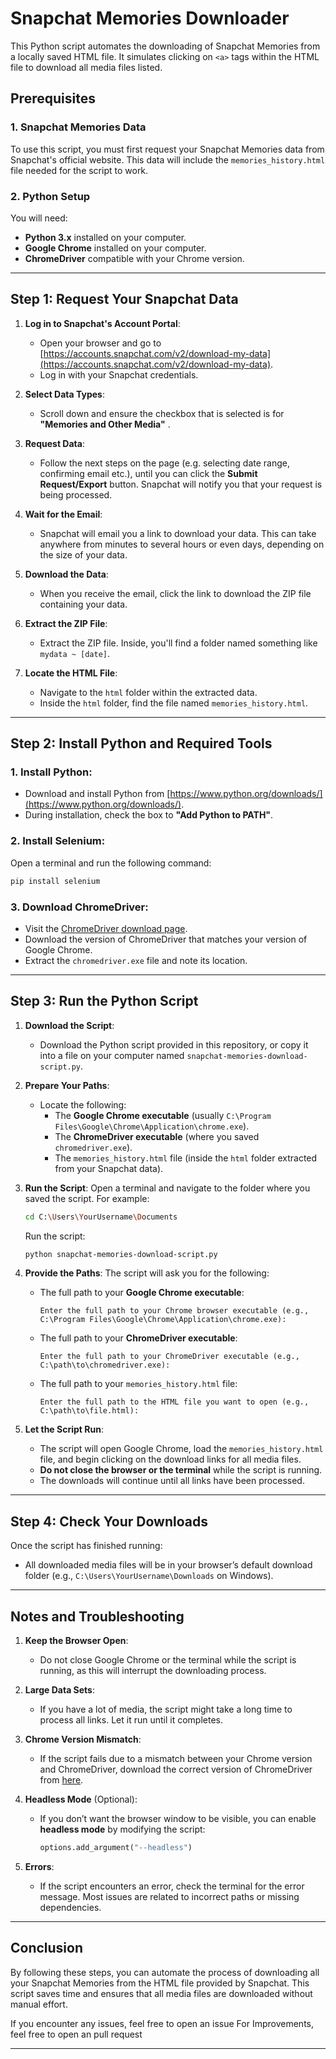 # Snapchat Memories Downloader

This Python script automates the downloading of Snapchat Memories from a locally saved HTML file. It simulates clicking on `<a>` tags within the HTML file to download all media files listed.

## Prerequisites

### 1. **Snapchat Memories Data**
   To use this script, you must first request your Snapchat Memories data from Snapchat's official website. This data will include the `memories_history.html` file needed for the script to work.

### 2. **Python Setup**
   You will need:
   - **Python 3.x** installed on your computer.
   - **Google Chrome** installed on your computer.
   - **ChromeDriver** compatible with your Chrome version.

---

## Step 1: Request Your Snapchat Data

1. **Log in to Snapchat's Account Portal**:
   - Open your browser and go to [https://accounts.snapchat.com/v2/download-my-data](https://accounts.snapchat.com/v2/download-my-data).
   - Log in with your Snapchat credentials.

2. **Select Data Types**:
   - Scroll down and ensure the checkbox that is selected is for **"Memories and Other Media"** .

3. **Request Data**:
   - Follow the next steps on the page (e.g. selecting date range, confirming email etc.), until you can click the **Submit Request/Export** button. Snapchat will notify you that your request is being processed.

4. **Wait for the Email**:
   - Snapchat will email you a link to download your data. This can take anywhere from minutes to several hours or even days, depending on the size of your data.

5. **Download the Data**:
   - When you receive the email, click the link to download the ZIP file containing your data.

6. **Extract the ZIP File**:
   - Extract the ZIP file. Inside, you'll find a folder named something like `mydata ~ [date]`.

7. **Locate the HTML File**:
   - Navigate to the `html` folder within the extracted data.
   - Inside the `html` folder, find the file named `memories_history.html`.

---

## Step 2: Install Python and Required Tools

### 1. **Install Python**:
   - Download and install Python from [https://www.python.org/downloads/](https://www.python.org/downloads/).
   - During installation, check the box to **"Add Python to PATH"**.

### 2. **Install Selenium**:
   Open a terminal and run the following command:
   ```bash
   pip install selenium
   ```

### 3. **Download ChromeDriver**:
   - Visit the [ChromeDriver download page](https://sites.google.com/a/chromium.org/chromedriver/downloads).
   - Download the version of ChromeDriver that matches your version of Google Chrome.
   - Extract the `chromedriver.exe` file and note its location.

---

## Step 3: Run the Python Script

1. **Download the Script**:
   - Download the Python script provided in this repository, or copy it into a file on your computer named `snapchat-memories-download-script.py`.

2. **Prepare Your Paths**:
   - Locate the following:
     - The **Google Chrome executable** (usually `C:\Program Files\Google\Chrome\Application\chrome.exe`).
     - The **ChromeDriver executable** (where you saved `chromedriver.exe`).
     - The `memories_history.html` file (inside the `html` folder extracted from your Snapchat data).

3. **Run the Script**:
   Open a terminal and navigate to the folder where you saved the script. For example:
   ```bash
   cd C:\Users\YourUsername\Documents
   ```

   Run the script:
   ```bash
   python snapchat-memories-download-script.py
   ```

4. **Provide the Paths**:
   The script will ask you for the following:
   - The full path to your **Google Chrome executable**:
     ```plaintext
     Enter the full path to your Chrome browser executable (e.g., C:\Program Files\Google\Chrome\Application\chrome.exe):
     ```
   - The full path to your **ChromeDriver executable**:
     ```plaintext
     Enter the full path to your ChromeDriver executable (e.g., C:\path\to\chromedriver.exe):
     ```
   - The full path to your `memories_history.html` file:
     ```plaintext
     Enter the full path to the HTML file you want to open (e.g., C:\path\to\file.html):
     ```

5. **Let the Script Run**:
   - The script will open Google Chrome, load the `memories_history.html` file, and begin clicking on the download links for all media files.
   - **Do not close the browser or the terminal** while the script is running.
   - The downloads will continue until all links have been processed.

---

## Step 4: Check Your Downloads

Once the script has finished running:
- All downloaded media files will be in your browser’s default download folder (e.g., `C:\Users\YourUsername\Downloads` on Windows).

---

## Notes and Troubleshooting

1. **Keep the Browser Open**:
   - Do not close Google Chrome or the terminal while the script is running, as this will interrupt the downloading process.

2. **Large Data Sets**:
   - If you have a lot of media, the script might take a long time to process all links. Let it run until it completes.

3. **Chrome Version Mismatch**:
   - If the script fails due to a mismatch between your Chrome version and ChromeDriver, download the correct version of ChromeDriver from [here](https://sites.google.com/a/chromium.org/chromedriver/downloads).

4. **Headless Mode** (Optional):
   - If you don’t want the browser window to be visible, you can enable **headless mode** by modifying the script:
     ```python
     options.add_argument("--headless")
     ```

5. **Errors**:
   - If the script encounters an error, check the terminal for the error message. Most issues are related to incorrect paths or missing dependencies.

---

## Conclusion

By following these steps, you can automate the process of downloading all your Snapchat Memories from the HTML file provided by Snapchat. This script saves time and ensures that all media files are downloaded without manual effort.

If you encounter any issues, feel free to open an issue 
For Improvements, feel free to open an pull request

---

